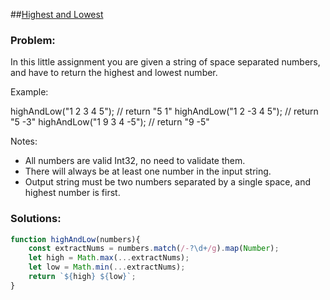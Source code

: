 ##[Highest and Lowest](https://www.codewars.com/kata/554b4ac871d6813a03000035)

### Problem:

In this little assignment you are given a string of space separated numbers, and have to return the highest and lowest number.

Example:

highAndLow("1 2 3 4 5");  // return "5 1"
highAndLow("1 2 -3 4 5"); // return "5 -3"
highAndLow("1 9 3 4 -5"); // return "9 -5"

Notes:

- All numbers are valid Int32, no need to validate them.
- There will always be at least one number in the input string.
- Output string must be two numbers separated by a single space, and highest number is first.

### Solutions:

```javascript
function highAndLow(numbers){
    const extractNums = numbers.match(/-?\d+/g).map(Number);
    let high = Math.max(...extractNums);
    let low = Math.min(...extractNums);
    return `${high} ${low}`;
}
```